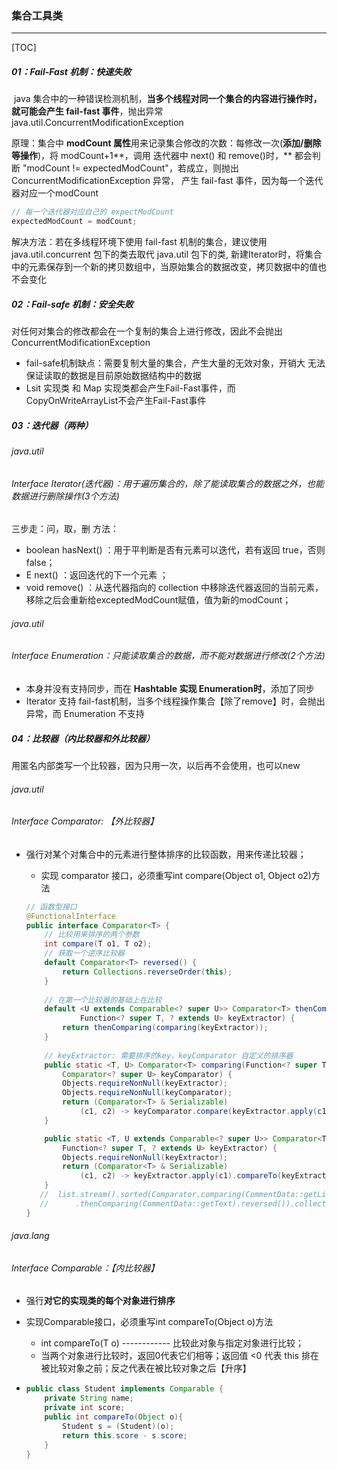 ### 集合工具类

------

[TOC]

##### 01：Fail-Fast 机制：快速失败

​	java 集合中的一种错误检测机制，**当多个线程对同一个集合的内容进行操作时，就可能会产生 fail-fast 事件**，抛出异常 java.util.ConcurrentModificationException

原理：集合中 **modCount 属性**用来记录集合修改的次数：每修改一次(**添加/删除等操作**)，将 modCount+1**，调用 迭代器中 next() 和 remove()时，** 都会判断 "modCount != expectedModCount"，若成立，则抛出ConcurrentModificationException 异常， 产生 fail-fast 事件，因为每一个迭代器对应一个modCount

```java
// 每一个迭代器对应自己的 expectModCount
expectedModCount = modCount;
```

解决方法：若在多线程环境下使用 fail-fast 机制的集合，建议使用 java.util.concurrent 包下的类去取代 java.util 包下的类, 新建Iterator时，将集合中的元素保存到一个新的拷贝数组中，当原始集合的数据改变，拷贝数据中的值也不会变化

##### 02：Fail-safe 机制：安全失败

​	对任何对集合的修改都会在一个复制的集合上进行修改，因此不会抛出ConcurrentModificationException

- fail-safe机制缺点：需要复制大量的集合，产生大量的无效对象，开销大	无法保证读取的数据是目前原始数据结构中的数据
- Lsit 实现类 和 Map 实现类都会产生Fail-Fast事件，而CopyOnWriteArrayList不会产生Fail-Fast事件

##### 03：迭代器（两种）

###### java.util

###### Interface Iterator(迭代器)：用于遍历集合的，除了能读取集合的数据之外，也能数据进行删除操作(3个方法)

三步走：问，取，删 方法： 

- boolean hasNext() ：用于平判断是否有元素可以迭代，若有返回 true，否则false；
- E next() ：返回迭代的下一个元素 ；
- void remove() ：从迭代器指向的 collection 中移除迭代器返回的当前元素，移除之后会重新给exceptedModCount赋值，值为新的modCount；

###### java.util

###### Interface Enumeration：只能读取集合的数据，而不能对数据进行修改(2个方法)

- 本身并没有支持同步，而在 **Hashtable 实现 Enumeration时**，添加了同步
- Iterator 支持 fail-fast机制，当多个线程操作集合【除了remove】时，会抛出异常，而 Enumeration 不支持

##### 04：比较器（内比较器和外比较器）

用匿名内部类写一个比较器，因为只用一次，以后再不会使用，也可以new

###### java.util

###### Interface Comparator: 【外比较器】

- 强行对某个对集合中的元素进行整体排序的比较函数，用来传递比较器；
  - 实现 comparator 接口，必须重写int compare(Object o1, Object o2)方法	
  
  ```java
  // 函数型接口
  @FunctionalInterface
  public interface Comparator<T> { 
      // 比较用来排序的两个参数
      int compare(T o1, T o2);
      // 获取一个逆序比较器
      default Comparator<T> reversed() {
          return Collections.reverseOrder(this);
      }
      
      // 在第一个比较器的基础上在比较
      default <U extends Comparable<? super U>> Comparator<T> thenComparing(
              Function<? super T, ? extends U> keyExtractor) {
          return thenComparing(comparing(keyExtractor));
      }
      
      // keyExtractor: 需要排序的key，keyComparator 自定义的排序器
      public static <T, U> Comparator<T> comparing(Function<? super T, ? extends U> keyExtractor,
          Comparator<? super U> keyComparator) {
          Objects.requireNonNull(keyExtractor);
          Objects.requireNonNull(keyComparator);
          return (Comparator<T> & Serializable)
              (c1, c2) -> keyComparator.compare(keyExtractor.apply(c1), keyExtractor.apply(c2));
      }
  
      public static <T, U extends Comparable<? super U>> Comparator<T> comparing(
          Function<? super T, ? extends U> keyExtractor) {
          Objects.requireNonNull(keyExtractor);
          return (Comparator<T> & Serializable)
              (c1, c2) -> keyExtractor.apply(c1).compareTo(keyExtractor.apply(c2));
      }
     //  list.stream().sorted(Comparator.comparing(CommentData::getLikeNum)
     //      .thenComparing(CommentData::getText).reversed()).collect(Collectors.toList());
  }
  ```

###### java.lang

###### Interface Comparable：【内比较器】

- 强行**对它的实现类的每个对象进行排序**
- 实现Comparable接口，必须重写int compareTo(Object o)方法
  - int compareTo(T o) ------------ 比较此对象与指定对象进行比较；
  - 当两个对象进行比较时，返回0代表它们相等；返回值 <0 代表 this 排在被比较对象之前；反之代表在被比较对象之后【升序】

- ```java
  public class Student implements Comparable {
      private String name;
      private int score;
      public int compareTo(Object o){
          Student s = (Student)(o);
          return this.score - s.score;
      }
  }
  ```

  